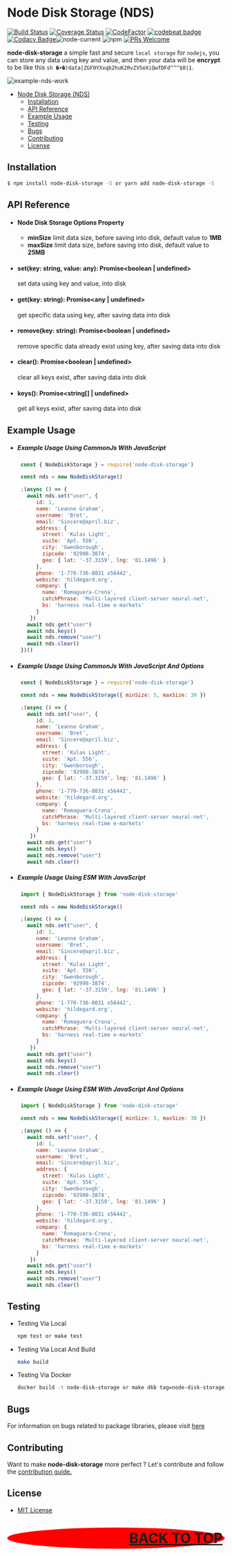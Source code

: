 # Node Disk Storage (NDS)

[![Build Status](https://scrutinizer-ci.com/g/restuwahyu13/node-disk-storage/badges/build.png?b=main)](https://scrutinizer-ci.com/g/restuwahyu13/node-disk-storage/build-status/main) [![Coverage Status](https://coveralls.io/repos/github/restuwahyu13/node-disk-storage/badge.svg?branch=main)](https://coveralls.io/github/restuwahyu13/node-disk-storage?branch=main) [![CodeFactor](https://www.codefactor.io/repository/github/restuwahyu13/node-disk-storage/badge)](https://www.codefactor.io/repository/github/restuwahyu13/node-disk-storage) [![codebeat badge](https://codebeat.co/badges/5611b53e-e00a-40c1-bab2-b9a8f5592b33)](https://codebeat.co/projects/github-com-restuwahyu13-node-disk-storage-main) [![Codacy Badge](https://app.codacy.com/project/badge/Grade/d74af409b71641fb96484df3dc582365)](https://www.codacy.com/gh/restuwahyu13/node-disk-storage/dashboard?utm_source=github.com&amp;utm_medium=referral&amp;utm_content=restuwahyu13/node-disk-storage&amp;utm_campaign=Badge_Grade)![node-current](https://img.shields.io/node/v/node-disk-storage?style=flat-square) ![npm](https://img.shields.io/npm/dm/node-disk-storage) [![PRs Welcome](https://img.shields.io/badge/PRs-welcome-brightgreen.svg?style=flat-square)](https://github.com/restuwahyu13/node-disk-storage/blob/main/CONTRIBUTING.md)

**node-disk-storage** a simple fast and secure `local storage` for `nodejs`, you can store any data using key and value, and then your data will be **encrypt** to be like this `sh �+�)data|ZGF0YXxqb2huK2RvZV5eXiQwfDFd^^^$0|1`.

<img src="images/nds-work.png" alt="example-nds-work"/>

- [Node Disk Storage (NDS)](#node-disk-storage-nds)
  - [Installation](#installation)
  - [API Reference](#api-reference)
  - [Example Usage](#example-usage)
  - [Testing](#testing)
  - [Bugs](#bugs)
  - [Contributing](#contributing)
  - [License](#license)

## Installation

```bash
$ npm install node-disk-storage -S or yarn add node-disk-storage -S
```
## API Reference

- #### Node Disk Storage Options Property

  + **minSize** limit data size, before saving into disk, default value to **1MB**
  + **maxSize** limit data size, before saving into disk, default value to **25MB**

- #### set(key: string, value: any): Promise<boolean | undefined>
  set data using key and value, into disk

- #### get(key: string): Promise<any | undefined>
  get specific data using key, after saving data into disk

- #### remove(key: string): Promise<boolean | undefined>
  remove specific data already exist using key, after saving data into disk

- #### clear(): Promise<boolean | undefined>
  clear all keys exist, after saving data into disk

- #### keys(): Promise<string[] | undefined>
  get all keys exist, after saving data into disk

## Example Usage

- ##### Example Usage Using CommonJs With JavaScript

  ```javascript
   const { NodeDiskStorage } = require('node-disk-storage')

   const nds = new NodeDiskStorage()

   ;(async () => {
     await nds.set("user", {
        id: 1,
        name: 'Leanne Graham',
        username: 'Bret',
        email: 'Sincere@april.biz',
        address: {
          street: 'Kulas Light',
          suite: 'Apt. 556',
          city: 'Gwenborough',
          zipcode: '92998-3874',
          geo: { lat: '-37.3159', lng: '81.1496' }
        },
        phone: '1-770-736-8031 x56442',
        website: 'hildegard.org',
        company: {
          name: 'Romaguera-Crona',
          catchPhrase: 'Multi-layered client-server neural-net',
          bs: 'harness real-time e-markets'
        }
      })
     await nds.get("user")
     await nds.keys()
     await nds.remove("user")
     await nds.clear()
   })()
  ```
- ##### Example Usage Using CommonJs With JavaScript And Options

  ```javascript
   const { NodeDiskStorage } = require('node-disk-storage')

   const nds = new NodeDiskStorage({ minSize: 5, maxSize: 30 })

   ;(async () => {
     await nds.set("user", {
        id: 1,
        name: 'Leanne Graham',
        username: 'Bret',
        email: 'Sincere@april.biz',
        address: {
          street: 'Kulas Light',
          suite: 'Apt. 556',
          city: 'Gwenborough',
          zipcode: '92998-3874',
          geo: { lat: '-37.3159', lng: '81.1496' }
        },
        phone: '1-770-736-8031 x56442',
        website: 'hildegard.org',
        company: {
          name: 'Romaguera-Crona',
          catchPhrase: 'Multi-layered client-server neural-net',
          bs: 'harness real-time e-markets'
        }
      })
     await nds.get("user")
     await nds.keys()
     await nds.remove("user")
     await nds.clear()
  ```

- ##### Example Usage Using ESM With JavaScript

  ```javascript
   import { NodeDiskStorage } from 'node-disk-storage'

   const nds = new NodeDiskStorage()

   ;(async () => {
     await nds.set("user", {
        id: 1,
        name: 'Leanne Graham',
        username: 'Bret',
        email: 'Sincere@april.biz',
        address: {
          street: 'Kulas Light',
          suite: 'Apt. 556',
          city: 'Gwenborough',
          zipcode: '92998-3874',
          geo: { lat: '-37.3159', lng: '81.1496' }
        },
        phone: '1-770-736-8031 x56442',
        website: 'hildegard.org',
        company: {
          name: 'Romaguera-Crona',
          catchPhrase: 'Multi-layered client-server neural-net',
          bs: 'harness real-time e-markets'
        }
      })
     await nds.get("user")
     await nds.keys()
     await nds.remove("user")
     await nds.clear()
  ```

- ##### Example Usage Using ESM With JavaScript And Options

  ```javascript
   import { NodeDiskStorage } from 'node-disk-storage'

   const nds = new NodeDiskStorage({ minSize: 5, maxSize: 30 })

   ;(async () => {
     await nds.set("user", {
        id: 1,
        name: 'Leanne Graham',
        username: 'Bret',
        email: 'Sincere@april.biz',
        address: {
          street: 'Kulas Light',
          suite: 'Apt. 556',
          city: 'Gwenborough',
          zipcode: '92998-3874',
          geo: { lat: '-37.3159', lng: '81.1496' }
        },
        phone: '1-770-736-8031 x56442',
        website: 'hildegard.org',
        company: {
          name: 'Romaguera-Crona',
          catchPhrase: 'Multi-layered client-server neural-net',
          bs: 'harness real-time e-markets'
        }
      })
     await nds.get("user")
     await nds.keys()
     await nds.remove("user")
     await nds.clear()
  ```

## Testing

- Testing Via Local

  ```sh
  npm test or make test
  ```

- Testing Via Local And Build

  ```sh
  make build
  ```

- Testing Via Docker

  ```sh
  docker build -t node-disk-storage or make dkb tag=node-disk-storage
  ```

## Bugs

For information on bugs related to package libraries, please visit [here](https://github.com/restuwahyu13/node-disk-storage/issues)

## Contributing

Want to make **node-disk-storage** more perfect ? Let's contribute and follow the [contribution guide.](https://github.com/restuwahyu13/node-disk-storage/blob/main/CONTRIBUTING.md)

## License

- [MIT License](https://github.com/restuwahyu13/node-disk-storage/blob/main/LICENSE.md)

<p align="right" style="padding: 5px; border-radius: 100%; background-color: red; font-size: 2rem;">
  <b><a href="#node-disk-storage-nds">BACK TO TOP</a></b>
</p>
